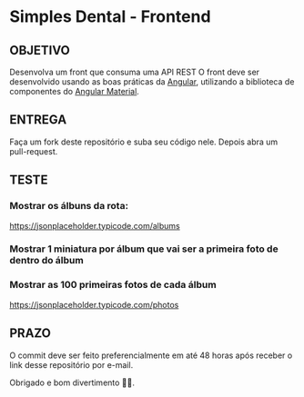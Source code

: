 # Simples Dental - Frontend

## OBJETIVO

Desenvolva um front que consuma uma API REST
O front deve ser desenvolvido usando as boas práticas da [Angular](https://angular.io/), utilizando a biblioteca de componentes do [Angular Material](https://material.angular.io/).

## ENTREGA

Faça um fork deste repositório e suba seu código nele. Depois abra um pull-request.

## TESTE

### Mostrar os álbuns da rota:
https://jsonplaceholder.typicode.com/albums

### Mostrar 1 miniatura por álbum que vai ser a primeira foto de dentro do álbum

### Mostrar as 100 primeiras fotos de cada álbum
https://jsonplaceholder.typicode.com/photos

## PRAZO

O commit deve ser feito preferencialmente em até 48 horas após receber o link desse repositório por e-mail.

Obrigado e bom divertimento 💪💪.
